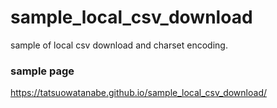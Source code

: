 # sample_local_csv_download
sample of local csv download and charset encoding.

### sample page
https://tatsuowatanabe.github.io/sample_local_csv_download/
